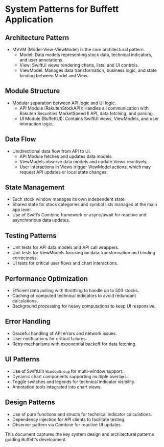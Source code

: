 # System Patterns for Buffett Application

## Architecture Pattern

* MVVM (Model-View-ViewModel) is the core architectural pattern.
  - Model: Data models representing stock data, technical indicators, and user annotations.
  - View: SwiftUI views rendering charts, lists, and UI controls.
  - ViewModel: Manages data transformation, business logic, and state binding between Model and View.

## Module Structure

* Modular separation between API logic and UI logic.
  - API Module (RakutenStockAPI): Handles all communication with Rakuten Securities MarketSpeed II API, data fetching, and parsing.
  - UI Module (BuffettUI): Contains SwiftUI views, ViewModels, and user interaction logic.

## Data Flow

* Unidirectional data flow from API to UI.
  - API Module fetches and updates data models.
  - ViewModels observe data models and update Views reactively.
  - User interactions in Views trigger ViewModel actions, which may request API updates or local state changes.

## State Management

* Each stock window manages its own independent state.
* Shared state for stock categories and symbol lists managed at the main app level.
* Use of Swift’s Combine framework or async/await for reactive and asynchronous data updates.

## Testing Patterns

* Unit tests for API data models and API call wrappers.
* Unit tests for ViewModels focusing on data transformation and binding correctness.
* UI tests for critical user flows and chart interactions.

## Performance Optimization

* Efficient data polling with throttling to handle up to 500 stocks.
* Caching of computed technical indicators to avoid redundant calculations.
* Background processing for heavy computations to keep UI responsive.

## Error Handling

* Graceful handling of API errors and network issues.
* User notifications for critical failures.
* Retry mechanisms with exponential backoff for data fetching.

## UI Patterns

* Use of SwiftUI’s `WindowGroup` for multi-window support.
* Dynamic chart components supporting multiple overlays.
* Toggle switches and legends for technical indicator visibility.
* Annotation tools integrated into chart views.

## Design Patterns

* Use of pure functions and structs for technical indicator calculations.
* Dependency injection for API clients to facilitate testing.
* Observer pattern via Combine for reactive UI updates.

This document captures the key system design and architectural patterns guiding Buffett’s development.
